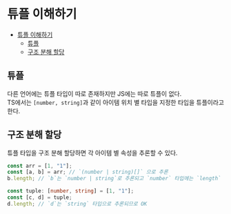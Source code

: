 # 튜플 이해하기

- [튜플 이해하기](#튜플-이해하기)
  - [튜플](#튜플)
  - [구조 분해 할당](#구조-분해-할당)

## 튜플

다른 언어에는 튜플 타입이 따로 존재하지만 JS에는 따로 튜플이 없다.  
TS에서는 `[number, string]`과 같이 아이템 위치 별 타입을 지정한 타입을 튜플이라고 한다.

## 구조 분해 할당

튜플 타입을 구조 분해 할당하면 각 아이템 별 속성을 추론할 수 있다.

```ts
const arr = [1, "1"];
const [a, b] = arr; // `(number | string)[]` 으로 추론
b.length; // `b`는 `number | string`로 추론되고 `number` 타입에는 `length` 속성이 없으므로 에러

const tuple: [number, string] = [1, "1"];
const [c, d] = tuple;
d.length; // `d`는 `string` 타입으로 추론되므로 OK
```
